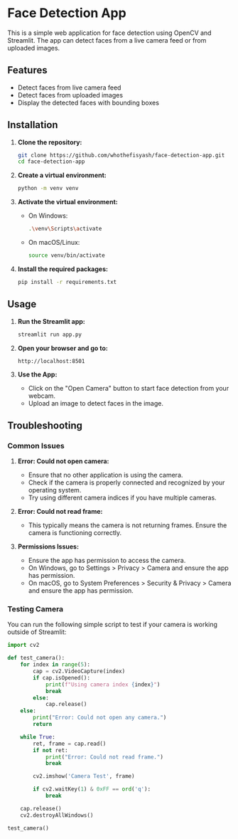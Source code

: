 # Face Detection App

This is a simple web application for face detection using OpenCV and Streamlit. The app can detect faces from a live camera feed or from uploaded images.

## Features

- Detect faces from live camera feed
- Detect faces from uploaded images
- Display the detected faces with bounding boxes

## Installation

1. **Clone the repository:**

    ```sh
    git clone https://github.com/whothefisyash/face-detection-app.git
    cd face-detection-app
    ```

2. **Create a virtual environment:**

    ```sh
    python -m venv venv
    ```

3. **Activate the virtual environment:**

    - On Windows:
    
        ```sh
        .\venv\Scripts\activate
        ```

    - On macOS/Linux:
    
        ```sh
        source venv/bin/activate
        ```

4. **Install the required packages:**

    ```sh
    pip install -r requirements.txt
    ```

## Usage

1. **Run the Streamlit app:**

    ```sh
    streamlit run app.py
    ```

2. **Open your browser and go to:**

    ```
    http://localhost:8501
    ```

3. **Use the App:**

    - Click on the "Open Camera" button to start face detection from your webcam.
    - Upload an image to detect faces in the image.

## Troubleshooting

### Common Issues

1. **Error: Could not open camera:**

    - Ensure that no other application is using the camera.
    - Check if the camera is properly connected and recognized by your operating system.
    - Try using different camera indices if you have multiple cameras.

2. **Error: Could not read frame:**

    - This typically means the camera is not returning frames. Ensure the camera is functioning correctly.

3. **Permissions Issues:**

    - Ensure the app has permission to access the camera.
    - On Windows, go to Settings > Privacy > Camera and ensure the app has permission.
    - On macOS, go to System Preferences > Security & Privacy > Camera and ensure the app has permission.

### Testing Camera

You can run the following simple script to test if your camera is working outside of Streamlit:

```python
import cv2

def test_camera():
    for index in range(5):
        cap = cv2.VideoCapture(index)
        if cap.isOpened():
            print(f"Using camera index {index}")
            break
        else:
            cap.release()
    else:
        print("Error: Could not open any camera.")
        return

    while True:
        ret, frame = cap.read()
        if not ret:
            print("Error: Could not read frame.")
            break

        cv2.imshow('Camera Test', frame)

        if cv2.waitKey(1) & 0xFF == ord('q'):
            break

    cap.release()
    cv2.destroyAllWindows()

test_camera()
